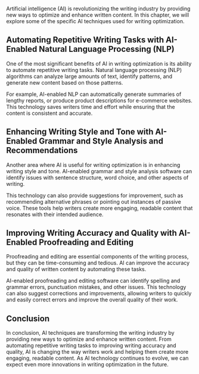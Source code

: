 
Artificial intelligence (AI) is revolutionizing the writing industry by providing new ways to optimize and enhance written content. In this chapter, we will explore some of the specific AI techniques used for writing optimization.

Automating Repetitive Writing Tasks with AI-Enabled Natural Language Processing (NLP)
-------------------------------------------------------------------------------------

One of the most significant benefits of AI in writing optimization is its ability to automate repetitive writing tasks. Natural language processing (NLP) algorithms can analyze large amounts of text, identify patterns, and generate new content based on those patterns.

For example, AI-enabled NLP can automatically generate summaries of lengthy reports, or produce product descriptions for e-commerce websites. This technology saves writers time and effort while ensuring that the content is consistent and accurate.

Enhancing Writing Style and Tone with AI-Enabled Grammar and Style Analysis and Recommendations
-----------------------------------------------------------------------------------------------

Another area where AI is useful for writing optimization is in enhancing writing style and tone. AI-enabled grammar and style analysis software can identify issues with sentence structure, word choice, and other aspects of writing.

This technology can also provide suggestions for improvement, such as recommending alternative phrases or pointing out instances of passive voice. These tools help writers create more engaging, readable content that resonates with their intended audience.

Improving Writing Accuracy and Quality with AI-Enabled Proofreading and Editing
-------------------------------------------------------------------------------

Proofreading and editing are essential components of the writing process, but they can be time-consuming and tedious. AI can improve the accuracy and quality of written content by automating these tasks.

AI-enabled proofreading and editing software can identify spelling and grammar errors, punctuation mistakes, and other issues. This technology can also suggest corrections and improvements, allowing writers to quickly and easily correct errors and improve the overall quality of their work.

Conclusion
----------

In conclusion, AI techniques are transforming the writing industry by providing new ways to optimize and enhance written content. From automating repetitive writing tasks to improving writing accuracy and quality, AI is changing the way writers work and helping them create more engaging, readable content. As AI technology continues to evolve, we can expect even more innovations in writing optimization in the future.
